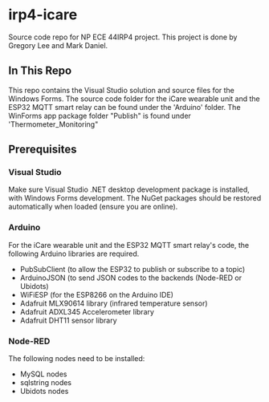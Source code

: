 # irp4-icare
Source code repo for NP ECE 44IRP4 project. This project is done by Gregory Lee and Mark Daniel.
## In This Repo
This repo contains the Visual Studio solution and source files for the Windows Forms. The source code folder for the iCare wearable unit and the ESP32 MQTT smart relay can be found under the 'Arduino' folder. The WinForms app package folder "Publish" is found under 'Thermometer_Monitoring"
## Prerequisites
### Visual Studio
Make sure Visual Studio .NET desktop development package is installed, with Windows Forms development. The NuGet packages should be restored automatically when loaded (ensure you are online).
### Arduino
For the iCare wearable unit and the ESP32 MQTT smart relay's code, the following Arduino libraries are required.
- PubSubClient (to allow the ESP32 to publish or subscribe to a topic)
- ArduinoJSON (to send JSON codes to the backends (Node-RED or Ubidots)
- WiFiESP (for the ESP8266 on the Arduino IDE)
- Adafruit MLX90614 library (infrared temperature sensor)
- Adafruit ADXL345 Accelerometer library
- Adafruit DHT11 sensor library
### Node-RED
The following nodes need to be installed:
- MySQL nodes
- sqlstring nodes
- Ubidots nodes
